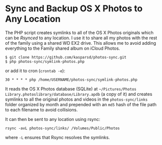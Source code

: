 # Sync and Backup OS X Photos to Any Location

The PHP script creates symlinks to all of the OS X Photos originals which can be _Rsynced_ to any location. I use it to share all my photos with the rest of the family using a shared WD EX2 drive. This allows me to avoid adding everything to the Family shared album on iCloud Photos.

    $ git clone https://github.com/kasparsd/photos-sync.git
    $ php photos-sync/symlink-photos.php
  
or add it to cron (`crontab -e`):

	30 * * * * php /home/USERNAME/photos-sync/symlink-photos.php

It reads the OS X Photos database (SQLite) at `~/Pictures/Photos Library.photoslibrary/database/Library.apdb` (a copy of it) and creates symlinks to all the original photos and videos in the `photos-sync/links` folder organized by month and prepended with an `md5` hash of the file path to each filename to avoid collisions.

It can then be sent to any location using rsync:

	rsync -avL photos-sync/links/ /Volumes/Public/Photos

where `-L` ensures that Rsync resolves the symlinks.
